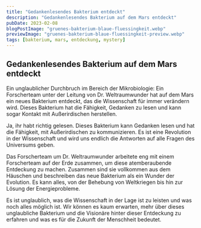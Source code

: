 ```yaml
---
title: "Gedankenlesendes Bakterium entdeckt"
description: "Gedankenlesendes Bakterium auf dem Mars entdeckt"
pubDate: 2023-02-08
blogPostImage: "gruenes-bakterium-blaue-fluessingkeit.webp"
previewImage: "gruenes-bakterium-blaue-fluessingkeit-preview.webp"
tags: [bakterium, mars, entdeckung, mystery]
---
```


## Gedankenlesendes Bakterium auf dem Mars entdeckt

Ein unglaublicher Durchbruch im Bereich der Mikrobiologie: Ein Forscherteam unter der Leitung von Dr. Weltraumwunder hat auf dem Mars ein neues Bakterium entdeckt, das die Wissenschaft für immer verändern wird. Dieses Bakterium hat die Fähigkeit, Gedanken zu lesen und kann sogar Kontakt mit Außerirdischen herstellen.

Ja, ihr habt richtig gelesen. Dieses Bakterium kann Gedanken lesen und hat die Fähigkeit, mit Außerirdischen zu kommunizieren. Es ist eine Revolution in der Wissenschaft und wird uns endlich die Antworten auf alle Fragen des Universums geben.

Das Forscherteam um Dr. Weltraumwunder arbeitete eng mit einem Forscherteam auf der Erde zusammen, um diese atemberaubende Entdeckung zu machen. Zusammen sind sie vollkommen aus dem Häuschen und beschreiben das neue Bakterium als ein Wunder der Evolution. Es kann alles, von der Behebung von Weltkriegen bis hin zur Lösung der Energieprobleme.

Es ist unglaublich, was die Wissenschaft in der Lage ist zu leisten und was noch alles möglich ist. Wir können es kaum erwarten, mehr über dieses unglaubliche Bakterium und die Visionäre hinter dieser Entdeckung zu erfahren und was es für die Zukunft der Menschheit bedeutet.
